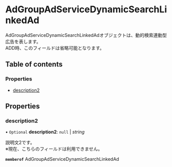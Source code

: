 # AdGroupAdServiceDynamicSearchLinkedAd


<div lang=\"ja\">AdGroupAdServiceDynamicSearchLinkedAdオブジェクトは、動的検索連動型広告を表します。<br> ADD時、このフィールドは省略可能となります。</div> 

## Table of contents

### Properties

- [description2](adgroupadservicedynamicsearchlinkedad.md#description2)

## Properties

### description2

• `Optional` **description2**: ``null`` \| *string*

<div lang=\"ja\">説明文2です。<br>※現在、こちらのフィールドは利用できません。</div> 

**`memberof`** AdGroupAdServiceDynamicSearchLinkedAd
